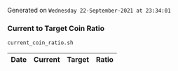 Generated on `Wednesday 22-September-2021 at 23:34:01`

### Current to Target Coin Ratio
`current_coin_ratio.sh`

Date|Current|Target|Ratio
---|---|---|---
